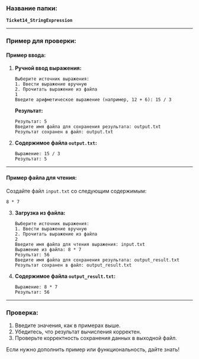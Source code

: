### Название папки:
**`Ticket14_StringExpression`**

---

### Пример для проверки:

#### **Пример ввода:**
1. **Ручной ввод выражения:**
   ```
   Выберите источник выражения:
   1. Ввести выражение вручную
   2. Прочитать выражение из файла
   1
   Введите арифметическое выражение (например, 12 + 6): 15 / 3
   ```
   **Результат:**
   ```
   Результат: 5
   Введите имя файла для сохранения результата: output.txt
   Результат сохранен в файл: output.txt
   ```

2. **Содержимое файла `output.txt`:**
   ```
   Выражение: 15 / 3
   Результат: 5
   ```

---

#### **Пример файла для чтения:**
Создайте файл `input.txt` со следующим содержимым:
```
8 * 7
```

3. **Загрузка из файла:**
   ```
   Выберите источник выражения:
   1. Ввести выражение вручную
   2. Прочитать выражение из файла
   2
   Введите имя файла для чтения выражения: input.txt
   Выражение из файла: 8 * 7
   Результат: 56
   Введите имя файла для сохранения результата: output_result.txt
   Результат сохранен в файл: output_result.txt
   ```

4. **Содержимое файла `output_result.txt`:**
   ```
   Выражение: 8 * 7
   Результат: 56
   ```

---

### Проверка:
1. Введите значения, как в примерах выше.
2. Убедитесь, что результат вычисления корректен.
3. Проверьте корректность сохранения данных в выходной файл.

Если нужно дополнить пример или функциональность, дайте знать!